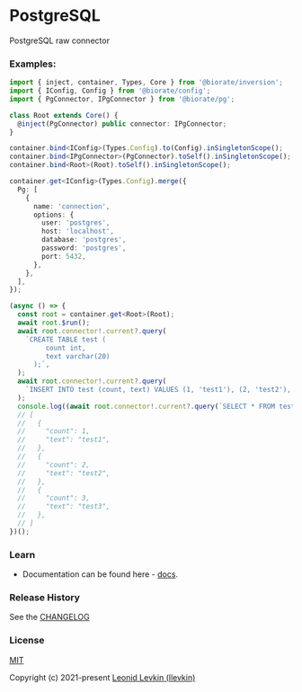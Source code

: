 # PostgreSQL

PostgreSQL raw connector

### Examples:

```ts
import { inject, container, Types, Core } from '@biorate/inversion';
import { IConfig, Config } from '@biorate/config';
import { PgConnector, IPgConnector } from '@biorate/pg';

class Root extends Core() {
  @inject(PgConnector) public connector: IPgConnector;
}

container.bind<IConfig>(Types.Config).to(Config).inSingletonScope();
container.bind<IPgConnector>(PgConnector).toSelf().inSingletonScope();
container.bind<Root>(Root).toSelf().inSingletonScope();

container.get<IConfig>(Types.Config).merge({
  Pg: [
    {
      name: 'connection',
      options: {
        user: 'postgres',
        host: 'localhost',
        database: 'postgres',
        password: 'postgres',
        port: 5432,
      },
    },
  ],
});

(async () => {
  const root = container.get<Root>(Root);
  await root.$run();
  await root.connector!.current?.query(
    `CREATE TABLE test (
         count int,
         text varchar(20)
      );`,
  );
  await root.connector!.current?.query(
    `INSERT INTO test (count, text) VALUES (1, 'test1'), (2, 'test2'), (3, 'test3');`,
  );
  console.log((await root.connector!.current?.query(`SELECT * FROM test;`))!.rows);
  // [
  //   {
  //     "count": 1,
  //     "text": "test1",
  //   },
  //   {
  //     "count": 2,
  //     "text": "test2",
  //   },
  //   {
  //     "count": 3,
  //     "text": "test3",
  //   },
  // ]
})();
```

### Learn

- Documentation can be found here - [docs](https://biorate.github.io/core/modules/pg.html).

### Release History

See the [CHANGELOG](https://github.com/biorate/core/blob/master/packages/%40biorate/pg/CHANGELOG.md)

### License

[MIT](https://github.com/biorate/core/blob/master/packages/%40biorate/pg/LICENSE)

Copyright (c) 2021-present [Leonid Levkin (llevkin)](mailto:llevkin@yandex.ru)
